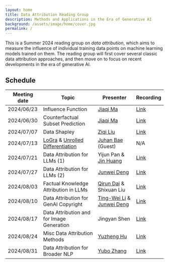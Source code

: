 ```yaml
---
layout: home
title: Data Attribution Reading Group
description: Methods and Applications in the Era of Generative AI
background: /assets/image/home/cover.jpg
permalink: /
---
```


This is a Summer 2024 reading group on *data attribution*, which aims to measure the influence of individual training data points on machine learning models trained on them. The reading group will first cover several classic data attribution approaches, and then move on to focus on recent developments in the era of generative AI.

<!-- Below are recordings of our two most recent presentations. For more, please visit the [Recording Page](./recording). -->

## Schedule

| Meeting date | Topic                                                                                                    | Presenter                                                                                    | Recording                    |
| ------------ | -------------------------------------------------------------------------------------------------------- | -------------------------------------------------------------------------------------------- | ---------------------------- |
| 2024/06/23   | Influence Function                                                                                       | [Jiaqi Ma](https://jiaqima.github.io/)                                                       | [Link](./recording/2024/1/)  |
| 2024/06/30   | Counterfactual Subset Prediction                                                                         | [Jiaqi Ma](https://jiaqima.github.io/)                                                       | [Link](./recording/2024/2/)  |
| 2024/07/07   | Data Shapley                                                                                             | [Ziqi Liu](https://www.cmu.edu/dietrich/statistics-datascience/people/phd/ziqi-liu.html)     | [Link](./recording/2024/3/)  |
| 2024/07/13   | [LoGra](https://arxiv.org/pdf/2405.13954) & [Unrolled Differentiation](https://arxiv.org/pdf/2405.12186) | [Juhan Bae](https://www.juhanbae.com/) (Guest)                                               | N/A                          |
| 2024/07/21   | Data Attribution for LLMs (1)                                                                            | Yijun Pan & [Jin Huang](https://jn-huang.github.io/)                                         | [Link](./recording/2024/5/)  |
| 2024/07/27   | Data Attribution for LLMs (2)                                                                            | [Junwei Deng](https://theaperdeng.github.io/)                                                | [Link](./recording/2024/6/)  |
| 2024/08/03   | Factual Knowledge Attribution in LLMs                                                                    | [Qirun Dai](https://github.com/qrdai/) & Shixuan Liu                                         | [Link](./recording/2024/7/)  |
| 2024/08/10   | Data Attribution for GenAI Copyright                                                                     | [Ting-Wei Li](https://tingwl0122.github.io/) & [Junwei Deng](https://theaperdeng.github.io/) | [Link](./recording/2024/8/)  |
| 2024/08/17   | Data Attribution and for Image Generation                                                                | Jingyan Shen                                                                                 | [Link](./recording/2024/9/)  |
| 2024/08/24   | Misc Data Attribution Methods                                                                            | [Yuzheng Hu](https://scholar.google.com/citations?user=cVVimVcAAAAJ&hl=en)                   | [Link](./recording/2024/10/) |
| 2024/08/31   | Data Attribution for Broader NLP                                                                         | [Yubo Zhang](https://yb-z.github.io/)                                                        | [Link](./recording/2024/11/) |
